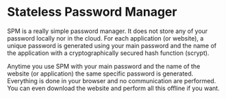 # Stateless Password Manager

SPM is a really simple password manager. It does not store any of
your password locally nor in the cloud. For each application (or website), a unique password is generated using your main password and the name of the application with a cryptographically secured hash function (scrypt).

Anytime you use SPM with your main password and the name of the website (or application) the same specific password is generated.
Everything is done in your browser and no communication are performed. You can even download the website and perform all this offline if you want.



